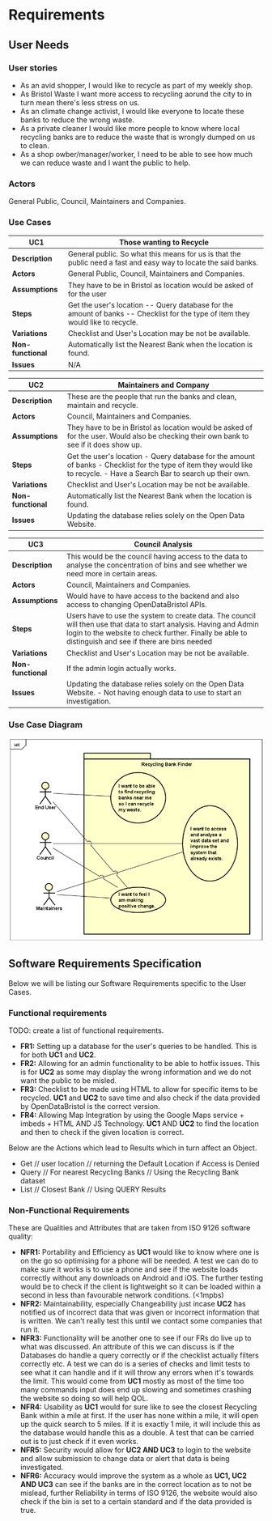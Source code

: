 # Requirements

## User Needs

### User stories
- As an avid shopper, I would like to recycle as part of my weekly shop.
- As Bristol Waste I want more access to recycling aorund the city to in turn mean there's less stress on us.
- As an climate change activist, I would like everyone to locate these banks to reduce the wrong waste.
- As a private cleaner I would like more people to know where local recycling banks are to reduce the waste that is wrongly dumped on us to clean.
- As a shop owber/manager/worker, I need to be able to see how much we can reduce waste and I want the public to help.

### Actors
General Public, Council, Maintainers and Companies.

### Use Cases

| UC1 | Those wanting to Recycle | 
| -------------------------------------- | ------------------- |
| **Description** | General public. So what this means for us is that the public need a fast and easy way to locate the said banks. |
| **Actors** | General Public, Council, Maintainers and Companies. |
| **Assumptions** | They have to be in Bristol as location would be asked of for the user
| **Steps** | Get the user's location -- Query database for the amount of banks -- Checklist for the type of item they would like to recycle. |
| **Variations** | Checklist and User's Location may be not be available. |
| **Non-functional** | Automatically list the Nearest Bank when the location is found.|
| **Issues** | N/A |

| UC2 | Maintainers and Company | 
| -------------------------------------- | ------------------- |
| **Description** | These are the people that run the banks and clean, maintain and recycle. |
| **Actors** | Council, Maintainers and Companies. |
| **Assumptions** | They have to be in Bristol as location would be asked of for the user. Would also be checking their own bank to see if it does show up.
| **Steps** | Get the user's location - Query database for the amount of banks - Checklist for the type of item they would like to recycle. - Have a Search Bar to search up their own.  |
| **Variations** | Checklist and User's Location may be not be available. |
| **Non-functional** | Automatically list the Nearest Bank when the location is found.|
| **Issues** | Updating the database relies solely on the Open Data Website. |

| UC3 | Council Analysis | 
| -------------------------------------- | ------------------- |
| **Description** | This would be the council having access to the data to analyse the concentration of bins and see whether we need more in certain areas.
| **Actors** | Council, Maintainers and Companies. |
| **Assumptions** |  Would have to have access to the backend and also access to changing OpenDataBristol APIs.
| **Steps** | Users have to use the system to create data. The council will then use that data to start analysis. Having and Admin login to the website to check further. Finally be able to distinguish and see if there are bins needed   |
| **Variations** | Checklist and User's Location may be not be available. |
| **Non-functional** | If the admin login actually works. |
| **Issues** | Updating the database relies solely on the Open Data Website. - Not having enough data to use to start an investigation.|

### Use Case Diagram
![Insert your Context Diagram Here](images/RecyclingBankFinder.png)

## Software Requirements Specification
Below we will be listing our Software Requirements specific to the User Cases.
### Functional requirements
TODO: create a list of functional requirements. 
- **FR1:** Setting up a database for the user's queries to be handled. This is for both **UC1** and **UC2**.
- **FR2:** Allowing for an admin functionality to be able to hotfix issues. This is for **UC2** as some may display the wrong information and we do not want the public to be misled.
- **FR3:** Checklist to be made using HTML to allow for specific items to be recycled. **UC1** and **UC2** to save time and also check if the data provided by OpenDataBristol is the correct version.
- **FR4:** Allowing Map Integration by using the Google Maps service + imbeds + HTML AND JS Technology. **UC1** AND **UC2** to find the location and then to check if the given location is correct.


<Action><Result><Object>
Below are the Actions which lead to Results which in turn affect an Object.
* Get // user location // returning the Default Location if Access is Denied
* Query // For nearest Recycling Banks // Using the Recycling Bank dataset
* List // Closest Bank // Using QUERY Results

### Non-Functional Requirements
These are Qualities and Attributes that are taken from ISO 9126 software quality:

- **NFR1:** Portability and Efficiency as **UC1** would like to know where one is on the go so optimising for a phone will be needed. A test we can do to make sure it works is to use a phone and see if the website loads correctly without any downloads on Android and iOS. The further testing would be to check if the client is lightweight so it can be loaded within a second in less than favourable network conditions. (<1mpbs)
- **NFR2:** Maintainability, especially Changeability just incase **UC2** has notified us of incorrect data that was given or incorrect information that is written. We can't really test this until we contact some companies that run it.
- **NFR3:** Functionality will be another one to see if our FRs do live up to what was discussed. An attribute of this we can discuss is if the Databases do handle a query correctly or if the checklist actually filters correctly etc. A test we can do is a series of checks and limit tests to see what it can handle and if it will throw any errors when it's towards the limit. This would come from **UC1** mostly as most of the time too many commands input does end up slowing and sometimes crashing the website so doing so will help QOL.
- **NFR4:** Usability as **UC1** would for sure like to see the closest Recycling Bank within a mile at first. If the user has none within a mile, it will open up the quick search to 5 miles. If it is exactly 1 mile, it will include this as the database would handle this as a double. A test that can be carried out is to just check if it even works.
- **NFR5:** Security would allow for **UC2 AND UC3** to login to the website and allow submission to change data or alert that data is being investigated.
- **NFR6:** Accuracy would improve the system as a whole as **UC1, UC2 AND UC3** can see if the banks are in the correct location as to not be mislead, further Reliability in terms of ISO 9126, the website would also check if the bin is set to a certain standard and if the data provided is true.